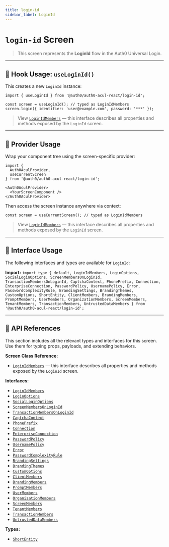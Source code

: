 ```yaml
---
title: login-id
sidebar_label: LoginId
---
```


# `login-id` Screen

> This screen represents the **LoginId** flow in the Auth0 Universal Login.

---

## 🔹 Hook Usage: `useLoginId()`

This creates a new `LoginId` instance:

```tsx
import { useLoginId } from '@auth0/auth0-acul-react/login-id';

const screen = useLoginId(); // typed as LoginIdMembers
screen.login({ identifier: 'user@example.com', password: '***' });
```

> View [`LoginIdMembers`](https://auth0.github.io/universal-login/interfaces/Classes.LoginIdMembers.html) — this interface describes all properties and methods exposed by the `LoginId` screen.

---

## 🔹 Provider Usage

Wrap your component tree using the screen-specific provider:

```tsx
import {
  Auth0AculProvider,
  useCurrentScreen
} from '@auth0/auth0-acul-react/login-id';

<Auth0AculProvider>
  <YourScreenComponent />
</Auth0AculProvider>
```

Then access the screen instance anywhere via context:

```tsx
const screen = useCurrentScreen(); // typed as LoginIdMembers
```

> View [`LoginIdMembers`](https://auth0.github.io/universal-login/interfaces/Classes.LoginIdMembers.html) — this interface describes all properties and methods exposed by the `LoginId` screen.

---

## 🔹 Interface Usage

The following interfaces and types are available for `LoginId`:

**Import:**
`import type { default, LoginIdMembers, LoginOptions, SocialLoginOptions, ScreenMembersOnLoginId, TransactionMembersOnLoginId, CaptchaContext, PhonePrefix, Connection, EnterpriseConnection, PasswordPolicy, UsernamePolicy, Error, PasswordComplexityRule, BrandingSettings, BrandingThemes, CustomOptions, ShortEntity, ClientMembers, BrandingMembers, PromptMembers, UserMembers, OrganizationMembers, ScreenMembers, TenantMembers, TransactionMembers, UntrustedDataMembers } from '@auth0/auth0-acul-react/login-id';`

---

## 🔸 API References

This section includes all the relevant types and interfaces for this screen. Use them for typing props, payloads, and extending behaviors.

**Screen Class Reference:**  
- [`LoginIdMembers`](https://auth0.github.io/universal-login/interfaces/Classes.LoginIdMembers.html) — this interface describes all properties and methods exposed by the `LoginId` screen.

**Interfaces:**
- [`LoginIdMembers`](https://auth0.github.io/universal-login/interfaces/Classes.LoginIdMembers.html)
- [`LoginOptions`](https://auth0.github.io/universal-login/interfaces/Classes.LoginOptions.html)
- [`SocialLoginOptions`](https://auth0.github.io/universal-login/interfaces/Classes.SocialLoginOptions.html)
- [`ScreenMembersOnLoginId`](https://auth0.github.io/universal-login/interfaces/Classes.ScreenMembersOnLoginId.html)
- [`TransactionMembersOnLoginId`](https://auth0.github.io/universal-login/interfaces/Classes.TransactionMembersOnLoginId.html)
- [`CaptchaContext`](https://auth0.github.io/universal-login/interfaces/Classes.CaptchaContext.html)
- [`PhonePrefix`](https://auth0.github.io/universal-login/interfaces/Classes.PhonePrefix.html)
- [`Connection`](https://auth0.github.io/universal-login/interfaces/Classes.Connection.html)
- [`EnterpriseConnection`](https://auth0.github.io/universal-login/interfaces/Classes.EnterpriseConnection.html)
- [`PasswordPolicy`](https://auth0.github.io/universal-login/interfaces/Classes.PasswordPolicy.html)
- [`UsernamePolicy`](https://auth0.github.io/universal-login/interfaces/Classes.UsernamePolicy.html)
- [`Error`](https://auth0.github.io/universal-login/interfaces/Classes.Error.html)
- [`PasswordComplexityRule`](https://auth0.github.io/universal-login/interfaces/Classes.PasswordComplexityRule.html)
- [`BrandingSettings`](https://auth0.github.io/universal-login/interfaces/Classes.BrandingSettings.html)
- [`BrandingThemes`](https://auth0.github.io/universal-login/interfaces/Classes.BrandingThemes.html)
- [`CustomOptions`](https://auth0.github.io/universal-login/interfaces/Classes.CustomOptions.html)
- [`ClientMembers`](https://auth0.github.io/universal-login/interfaces/Classes.ClientMembers.html)
- [`BrandingMembers`](https://auth0.github.io/universal-login/interfaces/Classes.BrandingMembers.html)
- [`PromptMembers`](https://auth0.github.io/universal-login/interfaces/Classes.PromptMembers.html)
- [`UserMembers`](https://auth0.github.io/universal-login/interfaces/Classes.UserMembers.html)
- [`OrganizationMembers`](https://auth0.github.io/universal-login/interfaces/Classes.OrganizationMembers.html)
- [`ScreenMembers`](https://auth0.github.io/universal-login/interfaces/Classes.ScreenMembers.html)
- [`TenantMembers`](https://auth0.github.io/universal-login/interfaces/Classes.TenantMembers.html)
- [`TransactionMembers`](https://auth0.github.io/universal-login/interfaces/Classes.TransactionMembers.html)
- [`UntrustedDataMembers`](https://auth0.github.io/universal-login/interfaces/Classes.UntrustedDataMembers.html)


**Types:**
- [`ShortEntity`](https://auth0.github.io/universal-login/types/Classes.ShortEntity.html)
